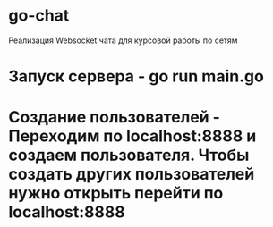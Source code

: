 # go-chat
Реализация Websocket чата для курсовой работы по сетям

# Запуск сервера - go run main.go

# Создание пользователей - Переходим по localhost:8888 и создаем пользователя. Чтобы создать других пользователей нужно открыть перейти по localhost:8888
